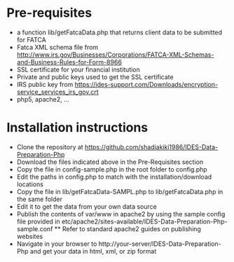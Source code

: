 # Pre-requisites
* a function lib/getFatcaData.php that returns client data to be submitted for FATCA
* Fatca XML schema file from http://www.irs.gov/Businesses/Corporations/FATCA-XML-Schemas-and-Business-Rules-for-Form-8966
* SSL certificate for your financial institution
* Private and public keys used to get the SSL certificate
* IRS public key from https://ides-support.com/Downloads/encryption-service_services_irs_gov.crt
* php5, apache2, ...

# Installation instructions
* Clone the repository at https://github.com/shadiakiki1986/IDES-Data-Preparation-Php
* Download the files indicated above in the Pre-Requisites section
* Copy the file in config-sample.php in the root folder to config.php
* Edit the paths in config.php to match with the installation/download locations
* Copy the file in lib/getFatcaData-SAMPL.php to lib/getFatcaData.php in the same folder
* Edit it to get the data from your own data source
* Publish the contents of var/www in apache2 by using the sample config file provided in etc/apache2/sites-available/IDES-Data-Preparation-Php-sample.conf
** Refer to standard apache2 guides on publishing websites
* Navigate in your browser to http://your-server/IDES-Data-Preparation-Php and get your data in html, xml, or zip format
